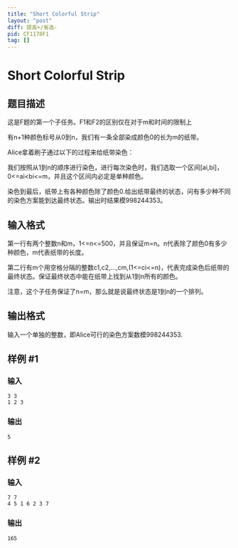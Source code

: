 ```yaml
---
title: "Short Colorful Strip"
layout: "post"
diff: 提高+/省选-
pid: CF1178F1
tag: []
---
```


# Short Colorful Strip

## 题目描述

这是F题的第一个子任务。F1和F2的区别仅在对于m和时间的限制上

有n+1种颜色标号从0到n，我们有一条全部染成颜色0的长为m的纸带。

Alice拿着刷子通过以下的过程来给纸带染色：

我们按照从1到n的顺序进行染色，进行每次染色时，我们选取一个区间[ai,bi]，0<=ai<bi<=m，并且这个区间内必定是单种颜色。

染色到最后，纸带上有各种颜色除了颜色0.给出纸带最终的状态，问有多少种不同的染色方案能到达最终状态。输出时结果模998244353。

## 输入格式

第一行有两个整数n和m，1<=n<=500，并且保证m=n。n代表除了颜色0有多少种颜色，m代表纸带的长度。

第二行有m个用空格分隔的整数c1,c2,...,cm,(1<=ci<=n)，代表完成染色后纸带的最终状态。保证最终状态中能在纸带上找到从1到n所有的颜色。

注意，这个子任务保证了n=m，那么就是说最终状态是1到n的一个排列。

## 输出格式

输入一个单独的整数，即Alice可行的染色方案数模998244353.

## 样例 #1

### 输入

```
3 3
1 2 3

```

### 输出

```
5

```

## 样例 #2

### 输入

```
7 7
4 5 1 6 2 3 7

```

### 输出

```
165

```

